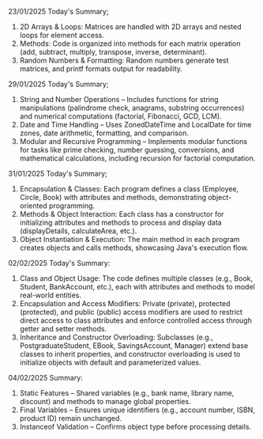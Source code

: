 23/01/2025
Today's Summary;
1. 2D Arrays & Loops: Matrices are handled with 2D arrays and nested loops for element access.
2. Methods: Code is organized into methods for each matrix operation (add, subtract, multiply, transpose, inverse, determinant).
3. Random Numbers & Formatting: Random numbers generate test matrices, and printf formats output for readability.

29/01/2025
Today's Summary;
1. String and Number Operations – Includes functions for string manipulations (palindrome check, anagrams, substring occurrences) and numerical computations (factorial, Fibonacci, GCD, LCM).
2. Date and Time Handling – Uses ZonedDateTime and LocalDate for time zones, date arithmetic, formatting, and comparison.
3. Modular and Recursive Programming – Implements modular functions for tasks like prime checking, number guessing, conversions, and mathematical calculations, including recursion for factorial computation.

31/01/2025
Today's Summary;
1. Encapsulation & Classes: Each program defines a class (Employee, Circle, Book) with attributes and methods, demonstrating object-oriented programming.
2. Methods & Object Interaction: Each class has a constructor for initializing attributes and methods to process and display data (displayDetails, calculateArea, etc.).
3. Object Instantiation & Execution: The main method in each program creates objects and calls methods, showcasing Java's execution flow.

02/02/2025
Today's Summary:
1. Class and Object Usage: The code defines multiple classes (e.g., Book, Student, BankAccount, etc.), each with attributes and methods to model real-world entities.
2. Encapsulation and Access Modifiers: Private (private), protected (protected), and public (public) access modifiers are used to restrict direct access to class attributes and enforce controlled access through getter and setter methods.
3. Inheritance and Constructor Overloading: Subclasses (e.g., PostgraduateStudent, EBook, SavingsAccount, Manager) extend base classes to inherit properties, and constructor overloading is used to initialize objects with default and parameterized values.

04/02/2025
Summary:
1. Static Features – Shared variables (e.g., bank name, library name, discount) and methods to manage global properties.
2. Final Variables – Ensures unique identifiers (e.g., account number, ISBN, product ID) remain unchanged.
3. Instanceof Validation – Confirms object type before processing details.
